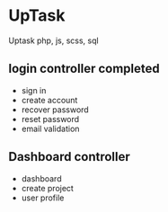 # UpTask
Uptask php, js, scss, sql

## login controller completed
* sign in 
* create account
* recover password
* reset password
* email validation


## Dashboard controller
* dashboard
* create project
* user profile
